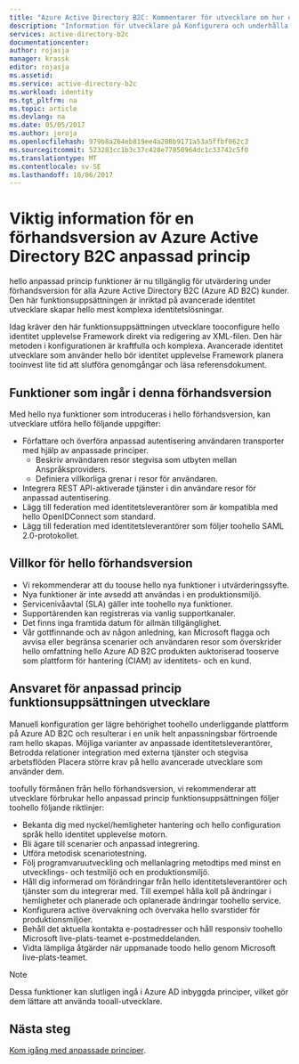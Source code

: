 ```yaml
---
title: "Azure Active Directory B2C: Kommentarer för utvecklare om hur du använder anpassade principer | Microsoft Docs"
description: "Information för utvecklare på Konfigurera och underhålla Azure AD B2C med anpassade principer"
services: active-directory-b2c
documentationcenter: 
author: rojasja
manager: krassk
editor: rojasja
ms.assetid: 
ms.service: active-directory-b2c
ms.workload: identity
ms.tgt_pltfrm: na
ms.topic: article
ms.devlang: na
ms.date: 05/05/2017
ms.author: joroja
ms.openlocfilehash: 979b8a264eb819ee4a208b9171a53a5ffbf062c3
ms.sourcegitcommit: 523283cc1b3c37c428e77850964dc1c33742c5f0
ms.translationtype: MT
ms.contentlocale: sv-SE
ms.lasthandoff: 10/06/2017
---
```

# <a name="release-notes-for-azure-active-directory-b2c-custom-policy-public-preview"></a>Viktig information för en förhandsversion av Azure Active Directory B2C anpassad princip
hello anpassad princip funktioner är nu tillgänglig för utvärdering under förhandsversion för alla Azure Active Directory B2C (Azure AD B2C) kunder. Den här funktionsuppsättningen är inriktad på avancerade identitet utvecklare skapar hello mest komplexa identitetslösningar.  

Idag kräver den här funktionsuppsättningen utvecklare tooconfigure hello identitet upplevelse Framework direkt via redigering av XML-filen. Den här metoden i konfigurationen är kraftfulla och komplexa. Avancerade identitet utvecklare som använder hello bör identitet upplevelse Framework planera tooinvest lite tid att slutföra genomgångar och läsa referensdokument. 

## <a name="features-included-in-this-public-preview"></a>Funktioner som ingår i denna förhandsversion
Med hello nya funktioner som introduceras i hello förhandsversion, kan utvecklare utföra hello följande uppgifter:<br>

* Författare och överföra anpassad autentisering användaren transporter med hjälp av anpassade principer. 
   * Beskriv användaren resor stegvisa som utbyten mellan Anspråksproviders. 
   * Definiera villkorliga grenar i resor för användaren. 
* Integrera REST API-aktiverade tjänster i din användare resor för anpassad autentisering.  
* Lägg till federation med identitetsleverantörer som är kompatibla med hello OpenIDConnect som standard. <br>
* Lägg till federation med identitetsleverantörer som följer toohello SAML 2.0-protokollet. 

## <a name="terms-of-hello-public-preview"></a>Villkor för hello förhandsversion

* Vi rekommenderar att du toouse hello nya funktioner i utvärderingssyfte.<br>
* Nya funktioner är inte avsedd att användas i en produktionsmiljö.<br>
* Servicenivåavtal (SLA) gäller inte toohello nya funktioner. <br>
* Supportärenden kan registreras via vanlig supportkanaler. <br>
* Det finns inga framtida datum för allmän tillgänglighet.<br>
* Vår gottfinnande och av någon anledning, kan Microsoft flagga och avvisa eller begränsa scenarier och användaren resor som överskrider hello omfattning hello Azure AD B2C produkten auktoriserad tooserve som plattform för hantering (CIAM) av identitets- och en kund.

## <a name="responsibilities-of-custom-policy-feature-set-developers"></a>Ansvaret för anpassad princip funktionsuppsättningen utvecklare
Manuell konfiguration ger lägre behörighet toohello underliggande plattform på Azure AD B2C och resulterar i en unik helt anpassningsbar förtroende ram hello skapas. Möjliga varianter av anpassade identitetsleverantörer, Betrodda relationer integration med externa tjänster och stegvisa arbetsflöden Placera större krav på hello avancerade utvecklare som använder dem.

toofully förmånen från hello förhandsversion, vi rekommenderar att utvecklare förbrukar hello anpassad princip funktionsuppsättningen följer toohello följande riktlinjer:
* Bekanta dig med nyckel/hemligheter hantering och hello configuration språk hello identitet upplevelse motorn.
* Bli ägare till scenarier och anpassad integrering.
* Utföra metodisk scenariotestning.
* Följ programvaruutveckling och mellanlagring metodtips med minst en utvecklings- och testmiljö och en produktionsmiljö.
* Håll dig informerad om förändringar från hello identitetsleverantörer och tjänster som du integrerar med. Till exempel hålla koll på ändringar i hemligheter och planerade och oplanerade ändringar toohello service.
* Konfigurera active övervakning och övervaka hello svarstider för produktionsmiljöer.
* Behåll det aktuella kontakta e-postadresser och håll responsiv toohello Microsoft live-plats-teamet e-postmeddelanden.
* Vidta lämpliga åtgärder när uppmanade toodo hello genom Microsoft live-plats-teamet. 


>[!NOTE]
>Dessa funktioner kan slutligen ingå i Azure AD inbyggda principer, vilket gör dem lättare att använda tooall-utvecklare.

## <a name="next-steps"></a>Nästa steg
[Kom igång med anpassade principer](active-directory-b2c-get-started-custom.md).
